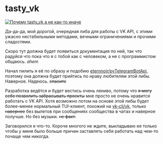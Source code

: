# tasty_vk
[![Почему tasty_vk а не как-то иначе](https://i.imgur.com/0ZWkOpx.png)](https://i.imgur.com/0ZWkOpx.png)

Да-да-да, мой дорогой, очередная либа для работы с VK API, с этими ужасно нестабильными методами, вечными ограничениями и прочими сладостями.

Скоро тут должна будет появиться документация по ней, так что радуйся что пока что я с тобой как с человеком, а не с программистом общаюсь. *ahem*

Начал пилить я её по образу и подобию [eternnoir/pyTelegramBotApi](https://github.com/eternnoir/pyTelegramBotApi), поэтому она должна будет прийтись по нраву любителям этой либы. Наверное. Надеюсь. ~~спасите~~

Разработка ведётся и будет вестись очень лениво, потому что ~~я могу себе позволить забрасывать проекты~~ мне просто не очень нравится работать с VK API. Хотя возможно потом на основе этой либы будет более-менее нормальный TUI-клиент, похожий на [vk-cli/vk](https://github.com/vk-cli/vk), только ~~наверное~~ без вылетов при сообщениях сообщества в чатах и наверное получше. Но без музыки. ~~не факт.~~

Заговорился я что-то. Короче многого не ждите, выкладываю ее только чтобы у меня было больше причин заставлять себя работать над чем-то почаще чем никогда.

